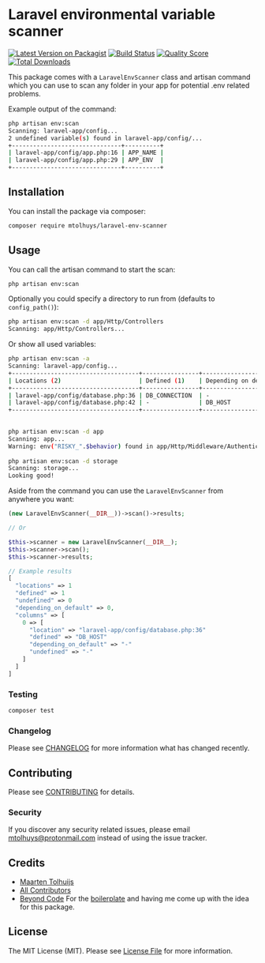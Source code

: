# Laravel environmental variable scanner

[![Latest Version on Packagist](https://img.shields.io/packagist/v/mtolhuys/laravel-env-scanner.svg?style=flat-square)](https://packagist.org/packages/mtolhuys/laravel-env-scanner)
[![Build Status](https://img.shields.io/travis/mtolhuys/laravel-env-scanner/master.svg?style=flat-square)](https://travis-ci.org/mtolhuys/laravel-env-scanner)
[![Quality Score](https://img.shields.io/scrutinizer/g/mtolhuys/laravel-env-scanner.svg?style=flat-square)](https://scrutinizer-ci.com/g/mtolhuys/laravel-env-scanner)
[![Total Downloads](https://img.shields.io/packagist/dt/mtolhuys/laravel-env-scanner.svg?style=flat-square)](https://packagist.org/packages/mtolhuys/laravel-env-scanner)

This package comes with a `LaravelEnvScanner` class and artisan command which you can use to scan any folder in your app for potential .env related problems. 

Example output of the command:

```bash
php artisan env:scan
Scanning: laravel-app/config...
2 undefined variable(s) found in laravel-app/config/...
+-------------------------------+----------+
| laravel-app/config/app.php:16 | APP_NAME |
| laravel-app/config/app.php:29 | APP_ENV  |
+-------------------------------+----------+
```

## Installation

You can install the package via composer:

```bash
composer require mtolhuys/laravel-env-scanner
```

## Usage
You can call the artisan command to start the scan:

```bash
php artisan env:scan
```

Optionally you could specify a directory to run from (defaults to `config_path()`):

```bash
php artisan env:scan -d app/Http/Controllers
Scanning: app/Http/Controllers...
```

Or show all used variables:

```bash
php artisan env:scan -a
Scanning: laravel-app/config...
+------------------------------------+----------------+---------------------------+-------------------+
| Locations (2)                      | Defined (1)    | Depending on default (1)  | Undefined (0)     |
+------------------------------------+----------------+---------------------------+-------------------+
| laravel-app/config/database.php:36 | DB_CONNECTION  | -                         | -                 |
| laravel-app/config/database.php:42 | -              | DB_HOST                   | -                 |
+------------------------------------+----------------+---------------------------+-------------------+ 
 

php artisan env:scan -d app
Scanning: app...
Warning: env("RISKY_".$behavior) found in app/Http/Middleware/Authenticate.php
 
php artisan env:scan -d storage
Scanning: storage...
Looking good!
```

Aside from the command you can use the `LaravelEnvScanner` from anywhere you want:
```php
(new LaravelEnvScanner(__DIR__))->scan()->results;

// Or

$this->scanner = new LaravelEnvScanner(__DIR__);
$this->scanner->scan();
$this->scanner->results;

// Example results
[
  "locations" => 1
  "defined" => 1
  "undefined" => 0
  "depending_on_default" => 0,
  "columns" => [
    0 => [
      "location" => "laravel-app/config/database.php:36"
      "defined" => "DB_HOST"
      "depending_on_default" => "-"
      "undefined" => "-"
    ]
  ]
]
```

### Testing

``` bash
composer test
```

### Changelog

Please see [CHANGELOG](CHANGELOG.md) for more information what has changed recently.

## Contributing

Please see [CONTRIBUTING](CONTRIBUTING.md) for details.

### Security

If you discover any security related issues, please email mtolhuys@protonmail.com instead of using the issue tracker.

## Credits

- [Maarten Tolhuijs](https://github.com/mtolhuys)
- [All Contributors](../../contributors)
- [Beyond Code](https://github.com/beyondcode) For the [boilerplate](https://laravelpackageboilerplate.com/) and having me come up with the idea for this package.

## License

The MIT License (MIT). Please see [License File](LICENSE.md) for more information.

